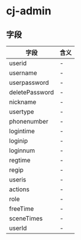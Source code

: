# cj-admin

## 字段
字段|含义
---|---
userid|-
username|-
userpassword|-
deletePassword|-
nickname|-
usertype|-
phonenumber|-
logintime|-
loginip|-
loginnum|-
regtime|-
regip|-
useris|-
actions|-
role|-
freeTime|-
sceneTimes|-
userId|-
